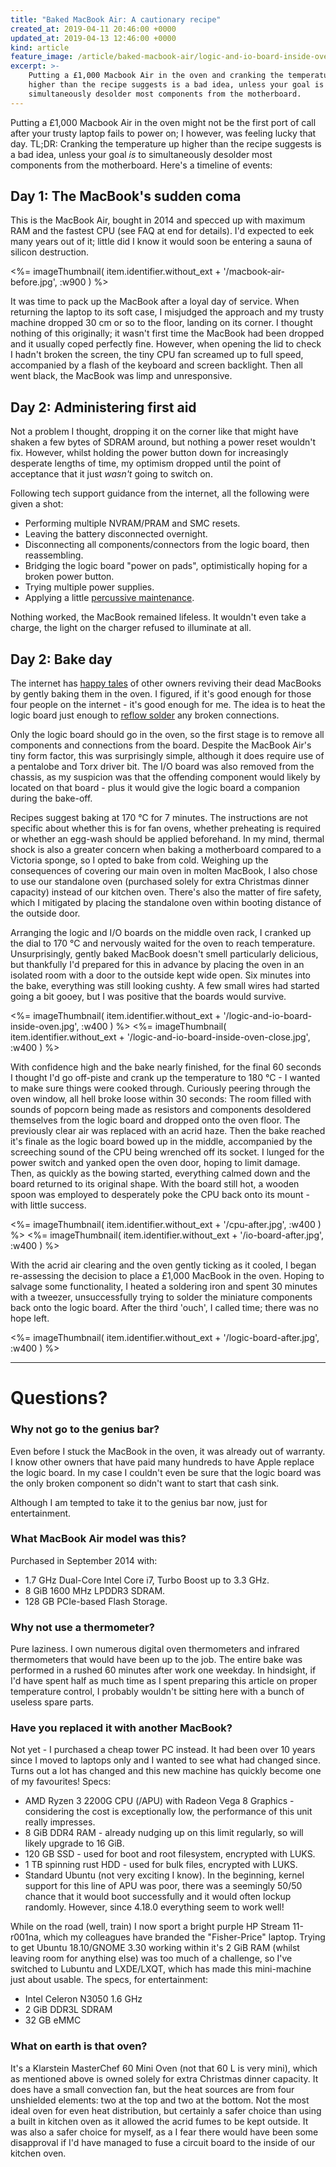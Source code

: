```yaml
---
title: "Baked MacBook Air: A cautionary recipe"
created_at: 2019-04-11 20:46:00 +0000
updated_at: 2019-04-13 12:46:00 +0000
kind: article
feature_image: /article/baked-macbook-air/logic-and-io-board-inside-oven.jpg
excerpt: >-
    Putting a £1,000 Macbook Air in the oven and cranking the temperature up
    higher than the recipe suggests is a bad idea, unless your goal is to
    simultaneously desolder most components from the motherboard.
---
```


Putting a £1,000 Macbook Air in the oven might not be the first port of call
after your trusty laptop fails to power on; I however, was feeling lucky that
day. TL;DR: Cranking the temperature up higher than the recipe suggests is a
bad idea, unless your goal _is_ to simultaneously desolder most components from
the motherboard. Here's a timeline of events:

## Day 1: The MacBook's sudden coma
This is the MacBook Air, bought in 2014 and specced up with maximum RAM and the
fastest CPU (see FAQ at end for details). I'd expected to eek many years out of
it; little did I know it would soon be entering a sauna of silicon destruction.

<div class='gallery'>
<%=
imageThumbnail(
    item.identifier.without_ext +
    '/macbook-air-before.jpg',
    :w900
)
%>
</div>

It was time to pack up the MacBook after a loyal day of service. When returning
the laptop to its soft case, I misjudged the approach and my trusty machine
dropped 30 cm or so to the floor, landing on its corner. I thought nothing of
this originally; it wasn't first time the MacBook had been dropped and it
usually coped perfectly fine. However, when opening the lid to check I hadn't
broken the screen, the tiny CPU fan screamed up to full speed, accompanied by a
flash of the keyboard and screen backlight. Then all went black, the MacBook
was limp and unresponsive.

## Day 2: Administering first aid
Not a problem I thought, dropping it on the corner like that might have shaken
a few bytes of SDRAM around, but nothing a power reset wouldn't fix. However,
whilst holding the power button down for increasingly desperate lengths of
time, my optimism dropped until the point of acceptance that it just _wasn't_
going to switch on.

Following tech support guidance from the internet, all the following were given
a shot:

 * Performing multiple NVRAM/PRAM and SMC resets.
 * Leaving the battery disconnected overnight.
 * Disconnecting all components/connectors from the logic board, then
   reassembling.
 * Bridging the logic board "power on pads", optimistically hoping for a broken
   power button.
 * Trying multiple power supplies.
 * Applying a little [percussive maintenance](https://en.wiktionary.org/wiki/percussive_maintenance).

Nothing worked, the MacBook remained lifeless. It wouldn't even take a charge,
the light on the charger refused to illuminate at all.


## Day 2: Bake day
The internet has [happy
tales](http://ales.io/2014/03/09/how-to-bake-a-mac.html) of other owners
reviving their dead MacBooks by gently baking them in the oven. I figured, if
it's good enough for those four people on the internet - it's good enough for
me. The idea is to heat the logic board just enough to [reflow
solder](https://en.wikipedia.org/wiki/Reflow_soldering) any broken connections.

Only the logic board should go in the oven, so the first stage is to remove all
components and connections from the board. Despite the MacBook Air's tiny form
factor, this was surprisingly simple, although it does require use of a
pentalobe and Torx driver bit. The I/O board was also removed from the chassis,
as my suspicion was that the offending component would likely by located on
that board - plus it would give the logic board a companion during the
bake-off.

Recipes suggest baking at 170 °C for 7 minutes. The instructions are not
specific about whether this is for fan ovens, whether preheating is required or
whether an egg-wash should be applied beforehand. In my mind, thermal shock is
also a greater concern when baking a motherboard compared to a Victoria sponge,
so I opted to bake from cold. Weighing up the consequences of covering our main
oven in molten MacBook, I also chose to use our standalone oven (purchased
solely for extra Christmas dinner capacity) instead of our kitchen oven.
There's also the matter of fire safety, which I mitigated by placing the
standalone oven within booting distance of the outside door.

Arranging the logic and I/O boards on the middle oven rack, I cranked up the
dial to 170 °C and nervously waited for the oven to reach temperature.
Unsurprisingly, gently baked MacBook doesn't smell particularly delicious, but
thankfully I'd prepared for this in advance by placing the oven in an isolated
room with a door to the outside kept wide open. Six minutes into the bake,
everything was still looking cushty. A few small wires had started going a bit
gooey, but I was positive that the boards would survive.


<div class='gallery'>
<%=
imageThumbnail(
    item.identifier.without_ext +
    '/logic-and-io-board-inside-oven.jpg',
    :w400
)
%>
<%=
imageThumbnail(
    item.identifier.without_ext +
    '/logic-and-io-board-inside-oven-close.jpg',
    :w400
)
%>
</div>

With confidence high and the bake nearly finished, for the final 60 seconds I
thought I'd go off-piste and crank up the temperature to 180 °C - I wanted to
make sure things were cooked through. Curiously peering through the oven
window, all hell broke loose within 30 seconds: The room filled with sounds of
popcorn being made as resistors and components desoldered themselves from the
logic board and dropped onto the oven floor. The previously clear air was
replaced with an acrid haze. Then the bake reached it's finale as the logic
board bowed up in the middle, accompanied by the screeching sound of the CPU
being wrenched off its socket. I lunged for the power switch and yanked open
the oven door, hoping to limit damage. Then, as quickly as the bowing started,
everything calmed down and the board returned to its original shape. With the
board still hot, a wooden spoon was employed to desperately poke the CPU back
onto its mount - with little success.

<div class='gallery'>
<%=
imageThumbnail(
    item.identifier.without_ext +
    '/cpu-after.jpg',
    :w400
)
%>
<%=
imageThumbnail(
    item.identifier.without_ext +
    '/io-board-after.jpg',
    :w400
)
%>
</div>

With the acrid air clearing and the oven gently ticking as it cooled, I began
re-assessing the decision to place a £1,000 MacBook in the oven.  Hoping to
salvage some functionality, I heated a soldering iron and spent 30 minutes with
a tweezer, unsuccessfully trying to solder the miniature components back onto
the logic board. After the third 'ouch', I called time; there was no hope left.

<div class='gallery'>
<%=
imageThumbnail(
    item.identifier.without_ext +
    '/logic-board-after.jpg',
    :w400
)
%>
</div>

-----

# Questions?

### Why not go to the genius bar?
Even before I stuck the MacBook in the oven, it was already out of warranty. I
know other owners that have paid many hundreds to have Apple replace the logic
board. In my case I couldn't even be sure that the logic board was the only
broken component so didn't want to start that cash sink.

Although I am tempted to take it to the genius bar now, just for entertainment.


### What MacBook Air model was this?
Purchased in September 2014 with:

 * 1.7 GHz Dual-Core Intel Core i7, Turbo Boost up to 3.3 GHz.
 * 8 GiB 1600 MHz LPDDR3 SDRAM.
 * 128 GB PCIe-based Flash Storage.


### Why not use a thermometer?
Pure laziness. I own numerous digital oven thermometers and infrared
thermometers that would have been up to the job. The entire bake was performed
in a rushed 60 minutes after work one weekday. In hindsight, if I'd have spent
half as much time as I spent preparing this article on proper temperature
control, I probably wouldn't be sitting here with a bunch of useless spare
parts.


### Have you replaced it with another MacBook?
Not yet - I purchased a cheap tower PC instead. It had been over 10 years since
I moved to laptops only and I wanted to see what had changed since. Turns out a
lot has changed and this new machine has quickly become one of my favourites!
Specs:

 * AMD Ryzen 3 2200G CPU (/APU) with Radeon Vega 8 Graphics - considering the
   cost is exceptionally low, the performance of this unit really impresses.
 * 8 GiB DDR4 RAM - already nudging up on this limit regularly, so will likely
   upgrade to 16 GiB.
 * 120 GB SSD - used for boot and root filesystem, encrypted with LUKS.
 * 1 TB spinning rust HDD - used for bulk files, encrypted with LUKS.
 * Standard Ubuntu (not very exciting I know). In the beginning, kernel support
   for this line of APU was poor, there was a seemingly 50/50 chance that it
   would boot successfully and it would often lockup randomly. However, since
   4.18.0 everything seem to work well!

While on the road (well, train) I now sport a bright purple HP Stream
11-r001na, which my colleagues have branded the "Fisher-Price" laptop. Trying
to get Ubuntu 18.10/GNOME 3.30 working within it's 2 GiB RAM (whilst leaving
room for anything else) was too much of a challenge, so I've switched to
Lubuntu and LXDE/LXQT, which has made this mini-machine just about usable. The
specs, for entertainment:

 * Intel Celeron N3050 1.6 GHz
 * 2 GiB DDR3L SDRAM
 * 32 GB eMMC


### What on earth is that oven?
It's a Klarstein MasterChef 60 Mini Oven (not that 60 L is very mini), which as
mentioned above is owned solely for extra Christmas dinner capacity. It does
have a small convection fan, but the heat sources are from four unshielded
elements: two at the top and two at the bottom. Not the most ideal oven for
even heat distribution, but certainly a safer choice than using a built in
kitchen oven as it allowed the acrid fumes to be kept outside. It was also a
safer choice for myself, as a I fear there would have been some disapproval if
I'd have managed to fuse a circuit board to the inside of our kitchen oven.
